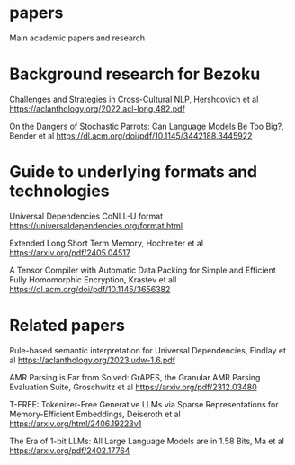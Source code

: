 # papers
Main academic papers and research

# Background research for Bezoku
Challenges and Strategies in Cross-Cultural NLP, Hershcovich et al https://aclanthology.org/2022.acl-long.482.pdf

On the Dangers of Stochastic Parrots: Can Language Models Be Too Big?, Bender et al https://dl.acm.org/doi/pdf/10.1145/3442188.3445922

# Guide to underlying formats and technologies
Universal Dependencies CoNLL-U format https://universaldependencies.org/format.html

Extended Long Short Term Memory, Hochreiter et al https://arxiv.org/pdf/2405.04517

A Tensor Compiler with Automatic Data Packing for Simple and Efficient Fully Homomorphic Encryption, Krastev et all https://dl.acm.org/doi/pdf/10.1145/3656382

# Related papers
Rule-based semantic interpretation for Universal Dependencies, Findlay et al https://aclanthology.org/2023.udw-1.6.pdf

AMR Parsing is Far from Solved: GrAPES, the Granular AMR Parsing Evaluation Suite, Groschwitz et al https://arxiv.org/pdf/2312.03480

T-FREE: Tokenizer-Free Generative LLMs via Sparse Representations for Memory-Efficient Embeddings, Deiseroth et al https://arxiv.org/html/2406.19223v1

The Era of 1-bit LLMs: All Large Language Models are in 1.58 Bits, Ma et al https://arxiv.org/pdf/2402.17764

